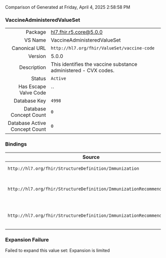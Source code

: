 Comparison of 
Generated at Friday, April 4, 2025 2:58:58 PM

### VaccineAdministeredValueSet

|      |     |
| ---: | --- |
| Package | hl7.fhir.r5.core@5.0.0 |
| VS Name | VaccineAdministeredValueSet |
| Canonical URL | `http://hl7.org/fhir/ValueSet/vaccine-code` |
| Version | 5.0.0 |
| Description | This identifies the vaccine substance administered - CVX codes. |
| Status | `Active` |
| Has Escape Valve Code | `` |
| Database Key | `4998` |
| Database Concept Count | `0` |
| Database Active Concept Count | `0` |
### Bindings

| Source | Element | Binding | Strength | Element Short |
| ------ | ------- | ------- | -------- | ------------- |
| `http://hl7.org/fhir/StructureDefinition/Immunization` | `Immunization.vaccineCode` | `http://hl7.org/fhir/ValueSet/vaccine-code` | `Example` | Vaccine administered |
| `http://hl7.org/fhir/StructureDefinition/ImmunizationRecommendation` | `ImmunizationRecommendation.recommendation.vaccineCode` | `http://hl7.org/fhir/ValueSet/vaccine-code` | `Example` | Vaccine  or vaccine group recommendation applies to |
| `http://hl7.org/fhir/StructureDefinition/ImmunizationRecommendation` | `ImmunizationRecommendation.recommendation.contraindicatedVaccineCode` | `http://hl7.org/fhir/ValueSet/vaccine-code` | `Example` | Vaccine which is contraindicated to fulfill the recommendation |

### Expansion Failure

Failed to expand this value set: Expansion is limited

